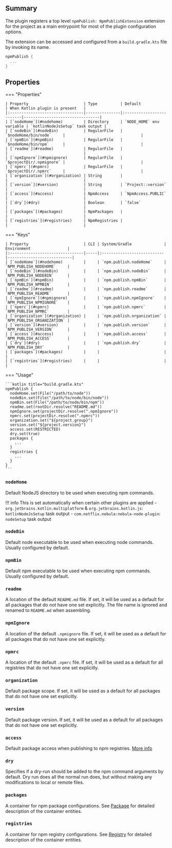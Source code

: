 ## Summary

The plugin registers a top level `npmPublish: NpmPublishExtension` extension for the project as a main entrypoint for
most of the plugin configuration options.

The extension can be accessed and configured from a `build.gradle.kts` file by invoking its name.

```kotlin title="build.gradle.kts"
npmPublish {
  ...
}
```

## Properties

=== "Properties"

    | Property                        | Type          | Default                  | When Kotlin plugin is present   |
    |:--------------------------------|---------------|:-------------------------|---------------------------------|
    | [`nodeHome`](#nodehome)         | Directory     | `NODE_HOME` env variable | `kotlinNodeJsSetup` task output |
    | [`nodeBin`](#nodeBin)           | RegularFile   | `$nodeHome/bin/node`     |                                 |
    | [`npmBin`](#npmBin)             | RegularFile   | `$nodeHome/bin/npm`      |                                 |
    | [`readme`](#readme)             | RegularFile   |                          |                                 |
    | [`npmIgnore`](#npmignore)       | RegularFile   | `$projectDir/.npmignore` |                                 |
    | [`npmrc`](#npmrc)               | RegularFile   | `$projectDir/.npmrc`     |                                 |
    | [`organization`](#organization) | String        |                          |                                 |
    | [`version`](#version)           | String        | `Project::version`       |                                 |
    | [`access`](#access)             | NpmAccess     | `NpmAccess.PUBLIC`       |                                 |
    | [`dry`](#dry)                   | Boolean       | `false`                  |                                 |
    | [`packages`](#packages)         | NpmPackages   |                          |                                 |
    | [`registries`](#registries)     | NpmRegistries |                          |                                 |

=== "Keys"

    | Property                        | CLI | System/Gradle              | Environment                |
    |:--------------------------------|-----|:---------------------------|----------------------------|
    | [`nodeHome`](#nodehome)         |     | `npm.publish.nodeHome`     | `NPM_PUBLISH_NODEHOME`     |
    | [`nodeBin`](#nodeBin)           |     | `npm.publish.nodeBin`      | `NPM_PUBLISH_NODEBIN`      |
    | [`npmBin`](#npmBin)             |     | `npm.publish.npmBin`       | `NPM_PUBLISH_NPMBIN`       |
    | [`readme`](#readme)             |     | `npm.publish.readme`       | `NPM_PUBLISH_README`       |
    | [`npmIgnore`](#npmignore)       |     | `npm.publish.npmIgnore`    | `NPM_PUBLISH_NPMIGNORE`    |
    | [`npmrc`](#npmrc)               |     | `npm.publish.npmrc`        | `NPM_PUBLISH_NPMRC`        |
    | [`organization`](#organization) |     | `npm.publish.organization` | `NPM_PUBLISH_ORGANIZATION` |
    | [`version`](#version)           |     | `npm.publish.version`      | `NPM_PUBLISH_VERSION`      |
    | [`access`](#access)             |     | `npm.publish.access`       | `NPM_PUBLISH_ACCESS`       |
    | [`dry`](#dry)                   |     | `npm.publish.dry`          | `NPM_PUBLISH_DRY`          |
    | [`packages`](#packages)         |     |                            |                            |
    | [`registries`](#registries)     |     |                            |                            |

=== "Usage"

    ```kotlin title="build.gradle.kts"
    npmPublish {
      nodeHome.set(File("/path/to/node"))
      nodeBin.set(File("/path/to/node/bin/node"))
      npmBin.set(File("/path/to/node/bin/npm"))
      readme.set(rootDir.resolve("README.md"))
      npmIgnore.set(projectDir.resolve(".npmIgnore"))
      npmrc.set(projectDir.resolve(".npmrc"))
      organization.set("${project.group}")
      version.set("${project.version}")
      access.set(RESTRICTED)
      dry.set(true)
      packages {
        ...
      }
      registries {
        ...
      }
    }
    ```

### `nodeHome`

Default NodeJS directory to be used when executing npm commands.

!!! info
    This is set automatically when certain other plugins are applied
    - `org.jetbrains.kotlin.multiplatform` & `org.jetbrains.kotlin.js`: `kotlinNodeJsSetup` task output
    - `com.netflix.nebula:nebula-node-plugin`: `nodeSetup` task output

### `nodeBin`

Default node executable to be used when executing node commands. Usually configured by default.

### `npmBin`

Default npm executable to be used when executing npm commands. Usually configured by default.

### `readme`

A location of the default `README.md` file. If set, it will be used as a default for all packages that do not have one
set
explicitly. The file name is ignored and renamed to `README.md` when assembling.

### `npmIgnore`

A location of the default `.npmignore` file. If set, it will be used as a default for all packages that do not have one
set explicitly.

### `npmrc`

A location of the default `.npmrc` file. If set, it will be used as a default for all registries that do not have one
set explicitly.

### `organization`

Default package scope. If set, it will be used as a default for all packages that do not have one set explicitly.

### `version`

Default package version. If set, it will be used as a default for all packages that do not have one set explicitly.

### `access`

Default package access when publishing to npm registries.
[More info](https://docs.npmjs.com/package-scope-access-level-and-visibility)

### `dry`

Specifies if a dry-run should be added to the npm command arguments by default. Dry run does all the normal run does,
but without making any modifications to local or remote files.

### `packages`

A container for npm package configurations. 
See [Package](package.md) for detailed description of the container entities.

### `registries`

A container for npm registry configurations. 
See [Registry](registry.md) for detailed description of the container entities.
